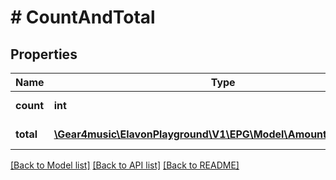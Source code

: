 # # CountAndTotal

## Properties

Name | Type | Description | Notes
------------ | ------------- | ------------- | -------------
**count** | **int** | Count | [optional] [readonly]
**total** | [**\Gear4music\ElavonPlayground\V1\EPG\Model\AmountAndCurrency**](AmountAndCurrency.md) | Total | [optional] [readonly]

[[Back to Model list]](../../README.md#models) [[Back to API list]](../../README.md#endpoints) [[Back to README]](../../README.md)
